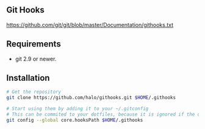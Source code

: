 ## Git Hooks

https://github.com/git/git/blob/master/Documentation/githooks.txt

## Requirements

* git 2.9 or newer.

## Installation

```bash
# Get the repository
git clone https://github.com/halo/githooks.git $HOME/.githooks

# Start using them by adding it to your ~/.gitconfig
# This can be commited to your dotfiles, because it is ignored if the directory does not exist.
git config --global core.hooksPath $HOME/.githooks
```
